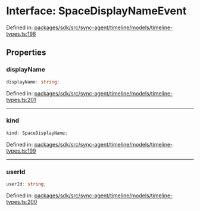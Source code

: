 # Interface: SpaceDisplayNameEvent

Defined in: [packages/sdk/src/sync-agent/timeline/models/timeline-types.ts:198](https://github.com/towns-protocol/towns/blob/0db1fd0ac7258e8db8cedfb6183e8eade8284fa1/packages/sdk/src/sync-agent/timeline/models/timeline-types.ts#L198)

## Properties

### displayName

```ts
displayName: string;
```

Defined in: [packages/sdk/src/sync-agent/timeline/models/timeline-types.ts:201](https://github.com/towns-protocol/towns/blob/0db1fd0ac7258e8db8cedfb6183e8eade8284fa1/packages/sdk/src/sync-agent/timeline/models/timeline-types.ts#L201)

***

### kind

```ts
kind: SpaceDisplayName;
```

Defined in: [packages/sdk/src/sync-agent/timeline/models/timeline-types.ts:199](https://github.com/towns-protocol/towns/blob/0db1fd0ac7258e8db8cedfb6183e8eade8284fa1/packages/sdk/src/sync-agent/timeline/models/timeline-types.ts#L199)

***

### userId

```ts
userId: string;
```

Defined in: [packages/sdk/src/sync-agent/timeline/models/timeline-types.ts:200](https://github.com/towns-protocol/towns/blob/0db1fd0ac7258e8db8cedfb6183e8eade8284fa1/packages/sdk/src/sync-agent/timeline/models/timeline-types.ts#L200)
